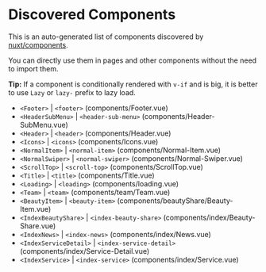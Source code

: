 # Discovered Components

This is an auto-generated list of components discovered by [nuxt/components](https://github.com/nuxt/components).

You can directly use them in pages and other components without the need to import them.

**Tip:** If a component is conditionally rendered with `v-if` and is big, it is better to use `Lazy` or `lazy-` prefix to lazy load.

- `<Footer>` | `<footer>` (components/Footer.vue)
- `<HeaderSubMenu>` | `<header-sub-menu>` (components/Header-SubMenu.vue)
- `<Header>` | `<header>` (components/Header.vue)
- `<Icons>` | `<icons>` (components/Icons.vue)
- `<NormalItem>` | `<normal-item>` (components/Normal-Item.vue)
- `<NormalSwiper>` | `<normal-swiper>` (components/Normal-Swiper.vue)
- `<ScrollTop>` | `<scroll-top>` (components/ScrollTop.vue)
- `<Title>` | `<title>` (components/Title.vue)
- `<Loading>` | `<loading>` (components/loading.vue)
- `<Team>` | `<team>` (components/team/Team.vue)
- `<BeautyItem>` | `<beauty-item>` (components/beautyShare/Beauty-Item.vue)
- `<IndexBeautyShare>` | `<index-beauty-share>` (components/index/Beauty-Share.vue)
- `<IndexNews>` | `<index-news>` (components/index/News.vue)
- `<IndexServiceDetail>` | `<index-service-detail>` (components/index/Service-Detail.vue)
- `<IndexService>` | `<index-service>` (components/index/Service.vue)
